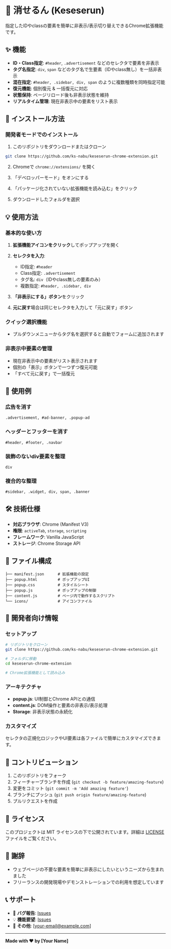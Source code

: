 # 🙈 消せるん (Keseserun)

指定したIDやclassの要素を簡単に非表示/表示切り替えできるChrome拡張機能です。

## ✨ 機能

- **ID・Class指定**: `#header`, `.advertisement` などのセレクタで要素を非表示
- **タグ名指定**: `div`, `span` などのタグ名で生要素（IDやclass無し）を一括非表示
- **混在指定**: `#header, .sidebar, div, span` のように複数種類を同時指定可能
- **復元機能**: 個別復元 & 一括復元に対応
- **状態保持**: ページリロード後も非表示状態を維持
- **リアルタイム管理**: 現在非表示中の要素をリスト表示

## 🚀 インストール方法

### 開発者モードでのインストール

1. このリポジトリをダウンロードまたはクローン
```bash
git clone https://github.com/ks-nabu/keseserun-chrome-extension.git
```

2. Chromeで `chrome://extensions/` を開く

3. 「デベロッパーモード」をオンにする

4. 「パッケージ化されていない拡張機能を読み込む」をクリック

5. ダウンロードしたフォルダを選択

## 💡 使用方法

### 基本的な使い方

1. **拡張機能アイコンをクリック**してポップアップを開く

2. **セレクタを入力**:
   - ID指定: `#header`
   - Class指定: `.advertisement`
   - タグ名: `div`（IDやclass無しの要素のみ）
   - 複数指定: `#header, .sidebar, div`

3. **「非表示にする」ボタン**をクリック

4. **元に戻す**場合は同じセレクタを入力して「元に戻す」ボタン

### クイック選択機能

- プルダウンメニューからタグ名を選択すると自動でフォームに追加されます

### 非表示中要素の管理

- 現在非表示中の要素がリスト表示されます
- 個別の「表示」ボタンで一つずつ復元可能
- 「すべて元に戻す」で一括復元

## 🎯 使用例

### 広告を消す
```
.advertisement, #ad-banner, .popup-ad
```

### ヘッダーとフッターを消す
```
#header, #footer, .navbar
```

### 装飾のないdiv要素を整理
```
div
```

### 複合的な整理
```
#sidebar, .widget, div, span, .banner
```

## 🛠️ 技術仕様

- **対応ブラウザ**: Chrome (Manifest V3)
- **権限**: `activeTab`, `storage`, `scripting`
- **フレームワーク**: Vanilla JavaScript
- **ストレージ**: Chrome Storage API

## 📂 ファイル構成

```
├── manifest.json      # 拡張機能の設定
├── popup.html         # ポップアップUI
├── popup.css          # スタイルシート
├── popup.js           # ポップアップの制御
├── content.js         # ページ内で動作するスクリプト
└── icons/             # アイコンファイル
```

## 🔧 開発者向け情報

### セットアップ

```bash
# リポジトリをクローン
git clone https://github.com/ks-nabu/keseserun-chrome-extension.git

# フォルダに移動
cd keseserun-chrome-extension

# Chrome拡張機能として読み込み
```

### アーキテクチャ

- **popup.js**: UI制御とChrome APIとの通信
- **content.js**: DOM操作と要素の非表示/表示処理
- **Storage**: 非表示状態の永続化

### カスタマイズ

セレクタの正規化ロジックやUI要素は各ファイルで簡単にカスタマイズできます。

## 🤝 コントリビューション

1. このリポジトリをフォーク
2. フィーチャーブランチを作成 (`git checkout -b feature/amazing-feature`)
3. 変更をコミット (`git commit -m 'Add amazing feature'`)
4. ブランチにプッシュ (`git push origin feature/amazing-feature`)
5. プルリクエストを作成

## 📄 ライセンス

このプロジェクトは MIT ライセンスの下で公開されています。詳細は [LICENSE](LICENSE) ファイルをご覧ください。

## 🙏 謝辞

- ウェブページの不要な要素を簡単に非表示にしたいというニーズから生まれました
- フリーランスの開発現場やデモンストレーションでの利用を想定しています

## 📞 サポート

- 🐛 **バグ報告**: [Issues](https://github.com/ks-nabu/keseserun-chrome-extension/issues)
- 💡 **機能要望**: [Issues](https://github.com/ks-nabu/keseserun-chrome-extension/issues)
- 📧 **その他**: [your-email@example.com]

---

**Made with ❤️ by [Your Name]**
